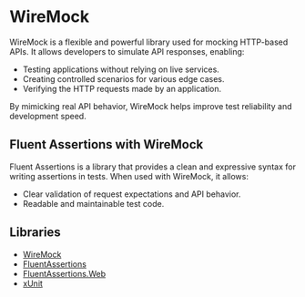 # WireMock

WireMock is a flexible and powerful library used for mocking HTTP-based APIs. It allows developers to simulate API responses, enabling:

- Testing applications without relying on live services.
- Creating controlled scenarios for various edge cases.
- Verifying the HTTP requests made by an application.

By mimicking real API behavior, WireMock helps improve test reliability and development speed.

## Fluent Assertions with WireMock
Fluent Assertions is a library that provides a clean and expressive syntax for writing assertions in tests. When used with WireMock, it allows:

- Clear validation of request expectations and API behavior.
- Readable and maintainable test code.

## Libraries

- [WireMock](http://wiremock.org/)
- [FluentAssertions](https://github.com/fluentassertions/fluentassertions)
- [FluentAssertions.Web](https://github.com/adrianiftode/FluentAssertions.Web)
- [xUnit](https://xunit.net/)